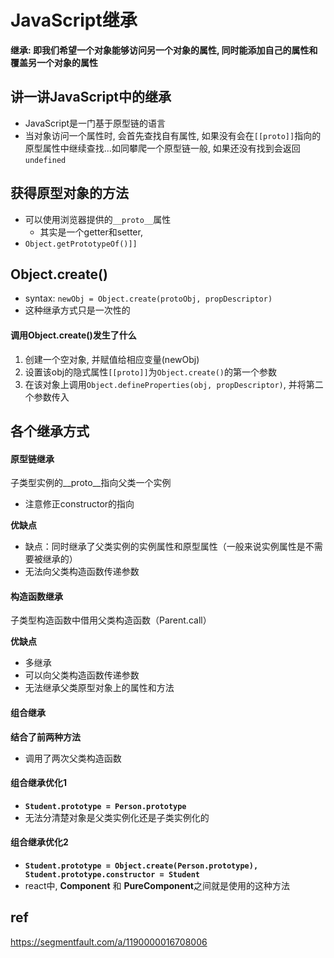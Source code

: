 # JavaScript继承

**继承: 即我们希望一个对象能够访问另一个对象的属性, 同时能添加自己的属性和覆盖另一个对象的属性**



## 讲一讲JavaScript中的继承

- JavaScript是一门基于原型链的语言
- 当对象访问一个属性时, 会首先查找自有属性, 如果没有会在`[[proto]]`指向的原型属性中继续查找...如同攀爬一个原型链一般, 如果还没有找到会返回`undefined`



## 获得原型对象的方法

- 可以使用浏览器提供的`__proto__`属性
  - 其实是一个getter和setter, 
- `Object.getPrototypeOf()]]`





## Object.create()

- syntax: `newObj = Object.create(protoObj, propDescriptor)`
- 这种继承方式只是一次性的

#### 调用Object.create()发生了什么

1. 创建一个空对象, 并赋值给相应变量(newObj)
2. 设置该obj的隐式属性`[[proto]]`为`Object.create()`的第一个参数
3. 在该对象上调用`Object.defineProperties(obj, propDescriptor)`, 并将第二个参数传入





## 各个继承方式



#### 原型链继承

子类型实例的__proto__指向父类一个实例

- 注意修正constructor的指向

**优缺点**

- 缺点：同时继承了父类实例的实例属性和原型属性（一般来说实例属性是不需要被继承的）
- 无法向父类构造函数传递参数



#### 构造函数继承

子类型构造函数中借用父类构造函数（Parent.call）



**优缺点**

- 多继承
- 可以向父类构造函数传递参数
- 无法继承父类原型对象上的属性和方法



#### 组合继承

**结合了前两种方法**

- 调用了两次父类构造函数



#### 组合继承优化1

- **`Student.prototype = Person.prototype`**
- 无法分清楚对象是父类实例化还是子类实例化的



#### 组合继承优化2

- **`Student.prototype = Object.create(Person.prototype), Student.prototype.constructor = Student`**
- react中, **Component** 和 **PureComponent**之间就是使用的这种方法





## ref

https://segmentfault.com/a/1190000016708006